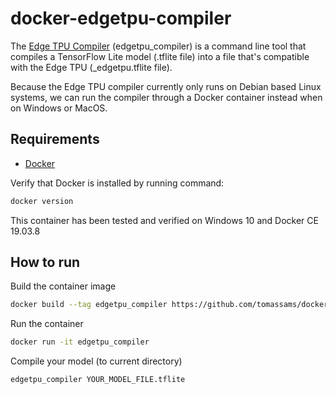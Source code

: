 # docker-edgetpu-compiler

The [Edge TPU Compiler](https://coral.ai/docs/edgetpu/compiler/) (edgetpu_compiler) is a command line tool that compiles a TensorFlow Lite model (.tflite file) into a file that's compatible with the Edge TPU (_edgetpu.tflite file).

Because the Edge TPU compiler currently only runs on Debian based Linux systems, we can run the compiler through a Docker container instead when on Windows or MacOS.

## Requirements

- [Docker](https://docs.docker.com/install/)

Verify that Docker is installed by running command:

```sh
docker version
```

This container has been tested and verified on Windows 10 and Docker CE 19.03.8

## How to run

Build the container image

```sh
docker build --tag edgetpu_compiler https://github.com/tomassams/docker-edgetpu-compiler.git
```

Run the container

```sh
docker run -it edgetpu_compiler
```

Compile your model (to current directory)

```sh
edgetpu_compiler YOUR_MODEL_FILE.tflite
```
